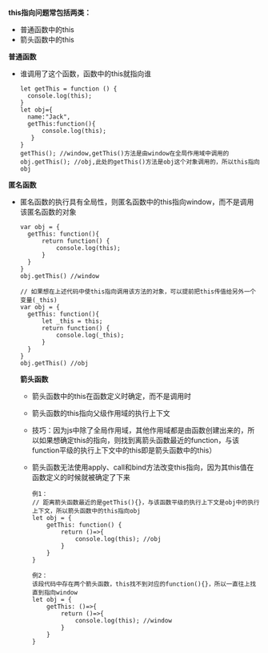 **this指向问题常包括两类：**

* 普通函数中的this
* 箭头函数中的this

**普通函数**

* 谁调用了这个函数，函数中的this就指向谁

  ``` 
  let getThis = function () {
  	console.log(this);
  }
  let obj={
  	name:"Jack",
  	getThis:function(){
  		console.log(this);
   	 }
  }
  getThis(); //window,getThis()方法是由window在全局作用域中调用的
  obj.getThis(); //obj,此处的getThis()方法是obj这个对象调用的，所以this指向obj
  ```

**匿名函数**

* 匿名函数的执行具有全局性，则匿名函数中的this指向window，而不是调用该匿名函数的对象

  ``` 
  var obj = {
  	getThis: function(){
  		return function() {
  			console.log(this);
  		}
  	}
  }
  obj.getThis() //window
  
  // 如果想在上述代码中使this指向调用该方法的对象，可以提前把this传值给另外一个变量(_this)
  var obj = {
  	getThis: function(){
  		let _this = this;
  		return function() {
  			console.log(_this);
  		}
  	}
  }
  obj.getThis() //obj
  ```

  **箭头函数**

  * 箭头函数中的this在函数定义时确定，而不是调用时

  * 箭头函数的this指向父级作用域的执行上下文

  * 技巧：因为js中除了全局作用域，其他作用域都是由函数创建出来的，所以如果想确定this的指向，则找到离箭头函数最近的function，与该function平级的执行上下文中的this即是箭头函数中的this）

  * 箭头函数无法使用apply、call和bind方法改变this指向，因为其this值在函数定义的时候就被确定了下来

    ``` 
    例1：
    // 距离箭头函数最近的是getThis(){}，与该函数平级的执行上下文是obj中的执行上下文，所以箭头函数中的this指向obj
    let obj = {
    	getThis: function() {
    		return ()=>{
    			console.log(this); //obj
    		}
    	}
    }
    
    例2：
    该段代码中存在两个箭头函数，this找不到对应的function(){}，所以一直往上找直到指向window
    let obj = {
    	getThis: ()=>{
    		return ()=>{
    			console.log(this); //window
    		}
    	}
    }
    ```

    